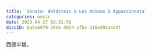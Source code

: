 ```yaml
---
title: 'Sonata: Waldstein & Les Adieux & Appassionata'
categories: music
date: 2023-04-27 08:31:59
discID: ba5a6979-28eb-4924-afb4-316ed93a4d4f
---
```


西德半银。
